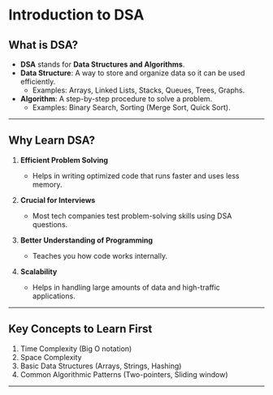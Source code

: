 # Introduction to DSA

## What is DSA?
- **DSA** stands for **Data Structures and Algorithms**.
- **Data Structure**: A way to store and organize data so it can be used efficiently.
  - Examples: Arrays, Linked Lists, Stacks, Queues, Trees, Graphs.
- **Algorithm**: A step-by-step procedure to solve a problem.
  - Examples: Binary Search, Sorting (Merge Sort, Quick Sort).

---

## Why Learn DSA?
1. **Efficient Problem Solving**  
   - Helps in writing optimized code that runs faster and uses less memory.

2. **Crucial for Interviews**  
   - Most tech companies test problem-solving skills using DSA questions.

3. **Better Understanding of Programming**  
   - Teaches you how code works internally.

4. **Scalability**  
   - Helps in handling large amounts of data and high-traffic applications.

---

## Key Concepts to Learn First
1. Time Complexity (Big O notation)
2. Space Complexity
3. Basic Data Structures (Arrays, Strings, Hashing)
4. Common Algorithmic Patterns (Two-pointers, Sliding window)

---
